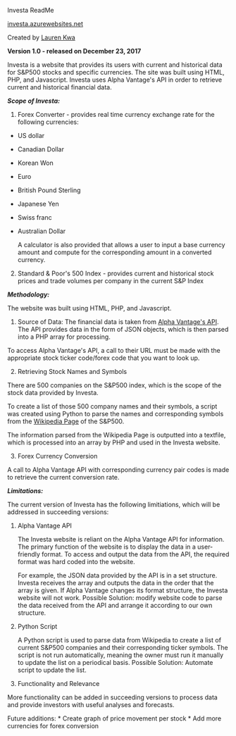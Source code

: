 Investa ReadMe

[investa.azurewebsites.net](http://investa.azurewebsites.net)

Created by [Lauren Kwa](http://laurenkwa.com)



**Version 1.0 - released on December 23, 2017**

Investa is a website that provides its users with current and historical data for S&P500 stocks and specific currencies. The site was built using HTML, PHP, and Javascript. Investa uses Alpha Vantage's API in order to retrieve current and historical financial data.

_**Scope of Investa:**_
1. Forex Converter - provides real time currency exchange rate for the following currencies:
  * US dollar
* Canadian Dollar
* Korean Won
* Euro
* British Pound Sterling
* Japanese Yen
* Swiss franc
* Australian Dollar

    A calculator is also provided that allows a user to input a base currency amount and compute for the corresponding amount in a converted currency.

2. Standard & Poor's 500 Index - provides current and historical stock prices and trade volumes per company in the current S&P Index

_**Methodology:**_

  The website was built using HTML, PHP, and Javascript. 
  
  1. Source of Data:
    The financial data is taken from [Alpha Vantage's API](https://www.alphavantage.co/documentation/). 
    The API provides data in the form of JSON objects, which is then parsed into a PHP array for processing. 
    
  To access Alpha Vantage's API, a call to their URL must be made with the appropriate stock ticker code/forex code that you want to look up. 
    
  2. Retrieving Stock Names and Symbols
  
  There are 500 companies on the S&P500 index, which is the scope of the stock data provided by Investa.

  To create a list of those 500 company names and their symbols, a script was created 
  using Python to parse the names and corresponding symbols from the [Wikipedia Page](https://en.wikipedia.org/wiki/List_of_S%26P_500_companies) of the S&P500.

  The information parsed from the Wikipedia Page is outputted into a textfile, which is processed into an array by PHP and used in the Investa website.
    
  3. Forex Currency Conversion
  
  A call to Alpha Vantage API with corresponding currency pair codes is made to retrieve the current conversion rate.
    
_**Limitations:**_ 

  The current version of Investa has the following limitiations, which will be addressed in succeeding versions:
    
  1. Alpha Vantage API
  
        The Investa website is reliant on the Alpha Vantage API for information. The primary function of the website is to display the data in a user-friendly format.
        To access and output the data from the API, the required format was hard coded into the website. 
        
        For example, the JSON data provided by the API is in a set structure. Investa receives the array and outputs the data in the order that the array is given. If Alpha Vantage changes its format structure, the Investa website will not work. 
        Possible Solution: modify website code to parse the data received from the API and arrange it according to our own structure.
        
  2. Python Script
  
        A Python script is used to parse data from Wikipedia to create a list of current S&P500 companies and their corresponding ticker symbols.
        The script is not run automatically, meaning the owner must run it manually to update the list on a periodical basis.
        Possible Solution: Automate script to update the list.
        
  3. Functionality and Relevance
  
  More functionality can be added in succeeding versions to process data and provide investors with useful analyses and forecasts. 
  
  Future additions:
    * Create graph of price movement per stock
    * Add more currencies for forex conversion

     
        
    
